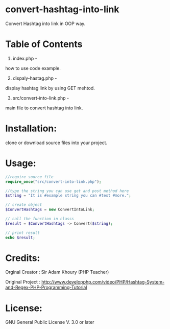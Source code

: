 # convert-hashtag-into-link
Convert Hashtag into link in OOP way.


# Table of Contents

1. index.php -

how to use code example.

2. dispaly-hastag.php - 

display hashtag link by using GET mehtod.

3. src/convert-into-link.php -

main file to convert hashtag into link.


# Installation:

clone or download source files into your project.


# Usage: 

```php
//require source file
require_once("src/convert-into-link.php");

//type the string you can use get and post method here
$string = "It is #example string you can #test #more.";

// create object
$ConvertHashtags = new ConvertIntoLink;

// call the function in classs
$result = $ConvertHashtags -> Convert($string);

// print result
echo $result;
```

# Credits:

Orginal Creator : Sir Adam Khoury (PHP Teacher)

Original Project : http://www.developphp.com/video/PHP/Hashtag-System-and-Regex-PHP-Programming-Tutorial

# License:

GNU General Public License V. 3.0 or later
